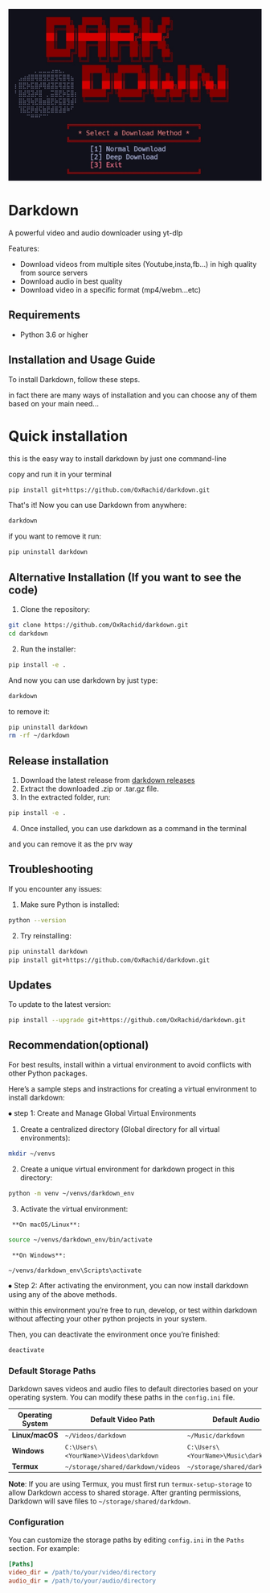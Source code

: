 ![Diagram](screenshot.jpg)

# Darkdown

A powerful video and audio downloader using yt-dlp

Features:
- Download videos from multiple sites (Youtube,insta,fb...) in high quality from source servers
- Download audio in best quality
- Download video in a specific format (mp4/webm...etc)


## Requirements
- Python 3.6 or higher

## Installation and Usage Guide
To install Darkdown, follow these steps. 

in fact there are many ways of installation and you can choose any of them based on your main need...

# Quick installation
this is the easy way to install darkdown by just one command-line

copy and run it in your terminal

```bash
pip install git+https://github.com/OxRachid/darkdown.git
```

That's it! Now you can use Darkdown from anywhere:
```bash
darkdown
```
if you want to remove it run:
```bash
pip uninstall darkdown
```

## Alternative Installation (If you want to see the code)

1. Clone the repository:
```bash
git clone https://github.com/OxRachid/darkdown.git
cd darkdown
```

2. Run the installer:
```bash
pip install -e .
```

And now you can use darkdown by just type:
```bash
darkdown
```
to remove it:
```bash
pip uninstall darkdown
rm -rf ~/darkdown
```

## Release installation
1. Download the latest release from [darkdown releases](https://github.com/OxRachid/darkdown/releases) 
2. Extract the downloaded .zip or .tar.gz file.
3. In the extracted folder, run:
```bash
pip install -e .
```
4. Once installed, you can use darkdown as a command in the terminal

and you can remove it as the prv way

## Troubleshooting

If you encounter any issues:

1. Make sure Python is installed:
```bash
python --version
```

2. Try reinstalling:
```bash
pip uninstall darkdown
pip install git+https://github.com/OxRachid/darkdown.git
```

## Updates

To update to the latest version:
```bash
pip install --upgrade git+https://github.com/OxRachid/darkdown.git
```

## Recommendation(optional)
For best results, install within a virtual environment to avoid conflicts with other Python packages.

Here’s a sample steps and instractions for creating a virtual environment to install darkdown:
   
⦁ step 1: Create and Manage Global Virtual Environments 
   1. Create a centralized directory (Global directory for all virtual environments):
```bash
mkdir ~/venvs
```
   2. Create a unique virtual environment for darkdown progect in this directory:
```bash
python -m venv ~/venvs/darkdown_env
```  
   3. Activate the virtual environment:

     **On macOS/Linux**:
```bash
source ~/venvs/darkdown_env/bin/activate 
```
     **On Windows**:
```bash
~/venvs/darkdown_env\Scripts\activate 
```
⦁ Step 2: After activating the environment, you can now install darkdown using any of the above methods.

within this environment you’re free to run, develop, or test within darkdown without affecting your other python projects in your system. 

Then, you can deactivate the environment once you’re finished:
```bash
deactivate
```

### Default Storage Paths

Darkdown saves videos and audio files to default directories based on your operating system. You can modify these paths in the `config.ini` file.

| **Operating System** | **Default Video Path**                        | **Default Audio Path**                       |
|----------------------|-----------------------------------------------|----------------------------------------------|
| **Linux/macOS**      | `~/Videos/darkdown`                           | `~/Music/darkdown`                           |
| **Windows**          | `C:\Users\<YourName>\Videos\darkdown`         | `C:\Users\<YourName>\Music\darkdown`         |
| **Termux**           | `~/storage/shared/darkdown/videos`            | `~/storage/shared/darkdown/audios`           |

**Note**: If you are using Termux, you must first run `termux-setup-storage` to allow Darkdown access to shared storage. After granting permissions, Darkdown will save files to `~/storage/shared/darkdown`.

### Configuration

You can customize the storage paths by editing `config.ini` in the `Paths` section. For example:

```ini
[Paths]
video_dir = /path/to/your/video/directory
audio_dir = /path/to/your/audio/directory
